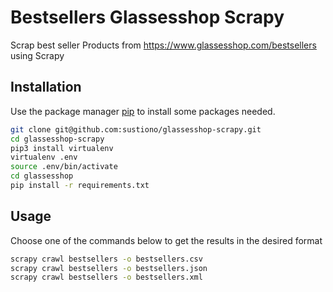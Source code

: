 # Bestsellers Glassesshop Scrapy

Scrap best seller Products from https://www.glassesshop.com/bestsellers using Scrapy

## Installation

Use the package manager [pip](https://pip.pypa.io/en/stable/) to install some packages needed.

```bash
git clone git@github.com:sustiono/glassesshop-scrapy.git
cd glassesshop-scrapy
pip3 install virtualenv
virtualenv .env
source .env/bin/activate
cd glassesshop
pip install -r requirements.txt
```

## Usage
Choose one of the commands below to get the results in the desired format

```bash
scrapy crawl bestsellers -o bestsellers.csv
scrapy crawl bestsellers -o bestsellers.json
scrapy crawl bestsellers -o bestsellers.xml
```
